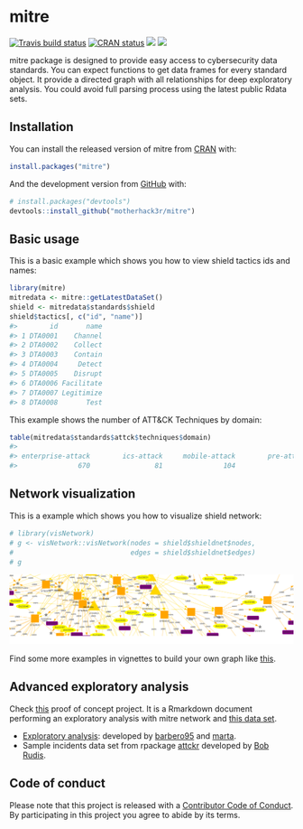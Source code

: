 
<!-- README.md is generated from README.Rmd. Please edit that file -->

# mitre

<!-- badges: start -->

[![Travis build
status](https://www.travis-ci.com/motherhack3r/mitre.svg?branch=devel)](https://www.travis-ci.com/motherhack3r/mitre)
[![CRAN
status](https://www.r-pkg.org/badges/version/mitre)](https://cran.r-project.org/package=mitre)
[![](https://cranlogs.r-pkg.org/badges/grand-total/mitre)](https://cran.r-project.org/package=mitre)
[![](https://www.rdocumentation.org/badges/version/mitre)](https://www.rdocumentation.org/packages/mitre)
<!-- badges: end -->

mitre package is designed to provide easy access to cybersecurity data
standards. You can expect functions to get data frames for every
standard object. It provide a directed graph with all relationships for
deep exploratory analysis. You could avoid full parsing process using
the latest public Rdata sets.

## Installation

You can install the released version of mitre from
[CRAN](https://CRAN.R-project.org) with:

``` r
install.packages("mitre")
```

And the development version from [GitHub](https://github.com/) with:

``` r
# install.packages("devtools")
devtools::install_github("motherhack3r/mitre")
```

## Basic usage

This is a basic example which shows you how to view shield tactics ids
and names:

``` r
library(mitre)
mitredata <- mitre::getLatestDataSet()
shield <- mitredata$standards$shield
shield$tactics[, c("id", "name")]
#>        id       name
#> 1 DTA0001    Channel
#> 2 DTA0002    Collect
#> 3 DTA0003    Contain
#> 4 DTA0004     Detect
#> 5 DTA0005    Disrupt
#> 6 DTA0006 Facilitate
#> 7 DTA0007 Legitimize
#> 8 DTA0008       Test
```

This example shows the number of ATT&CK Techniques by domain:

``` r
table(mitredata$standards$attck$techniques$domain)
#> 
#> enterprise-attack        ics-attack     mobile-attack        pre-attack 
#>               670                81               104               174
```

## Network visualization

This is a example which shows you how to visualize shield network:

``` r
# library(visNetwork)
# g <- visNetwork::visNetwork(nodes = shield$shieldnet$nodes,
#                             edges = shield$shieldnet$edges)
# g
```

![Shield network zoom in](vignettes/images/readme_example.png)

Find some more examples in vignettes to build your own graph like
[this](https://security.shinyapps.io/mitreshield/).

## Advanced exploratory analysis

Check [this](https://datadrivensecurity-project.web.app/) proof of
concept project. It is a Rmarkdown document performing an exploratory
analysis with mitre network and [this data
set](https://github.com/hrbrmstr/attckr/tree/master/inst/extdat).

-   [Exploratory
    analysis](https://github.com/Barbero95/DataDrivenSecurity-Project):
    developed by [barbero95](https://github.com/Barbero95) and
    [marta](https://github.com/martavilab).
-   Sample incidents data set from rpackage
    [attckr](https://github.com/hrbrmstr/attckr/tree/master/inst/extdat)
    developed by [Bob Rudis](https://github.com/hrbrmstr).

## Code of conduct

Please note that this project is released with a [Contributor Code of
Conduct](https://pkgdown.r-lib.org/CODE_OF_CONDUCT.html). By
participating in this project you agree to abide by its terms.
